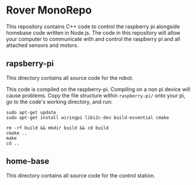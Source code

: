 # Rover MonoRepo

This repository contains C++ code to control the raspberry pi alongside homebase code written in Node.js. The code in this repository will allow your computer to communicate with and control the raspberry pi and all attached sensors and motors. 

## rapsberry-pi

This directory contains all source code for the robot. 

This code is compiled on the raspberry-pi. Compiling on a non pi device will cause problems. Copy the file structure within `raspberry-pi/` onto your pi, go to the code's working directory, and run:

```
sudo apt-get update
sudo apt-get install wiringpi libi2c-dev build-essential cmake
```

```
rm -rf build && mkdir build && cd build
cmake ..
make
cd ..
```

## home-base

This directory contains all source code for the control station. 